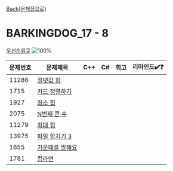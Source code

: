 [Back(문제집으로)](/Workbook/README.md)

# BARKINGDOG_17 - 8

[우선순위큐](https://github.com/encrypted-def/basic-algo-lecture/blob/master/workbook/0x17.md)
![100%](https://progress-bar.xyz/0/?scale=8&title=progress&width=500&color=babaca&suffix=/8)

| 문제번호 | 문제제목                               | C++ | C#  | 회고 | 리마인드✔️❓ |
| -------- | -------------------------------------- | --- | --- | ---- | ------------ |
| 11286    | [절댓값 힙](https://boj.kr/11286)      |     |     |      |              |
| 1715     | [카드 정렬하기](https://boj.kr/1715)   |     |     |      |              |
| 1927     | [최소 힙](https://boj.kr/1927)         |     |     |      |              |
| 2075     | [N번째 큰 수](https://boj.kr/2075)     |     |     |      |              |
| 11279    | [최대 힙](https://boj.kr/11279)        |     |     |      |              |
| 13975    | [파일 합치기 3](https://boj.kr/13975)  |     |     |      |              |
| 1655     | [가운데를 말해요](https://boj.kr/1655) |     |     |      |              |
| 1781     | [컵라면](https://boj.kr/1781)          |     |     |      |              |
